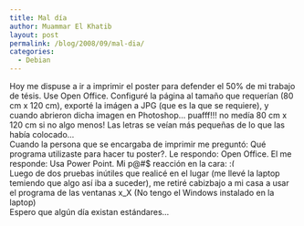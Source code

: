 ```yaml
---
title: Mal día
author: Muammar El Khatib
layout: post
permalink: /blog/2008/09/mal-dia/
categories:
  - Debian
---
```

Hoy me dispuse a ir a imprimir el poster para defender el 50% de mi trabajo de tésis. Use Open Office. Configuré la página al tamaño que requerían (80 cm x 120 cm), exporté la imágen a JPG (que es la que se requiere), y cuando abrieron dicha imagen en Photoshop&#8230; puafff!!! no medía 80 cm x 120 cm si no algo menos! Las letras se veían más pequeñas de lo que las había colocado&#8230;  
Cuando la persona que se encargaba de imprimir me preguntó: Qué programa utilizaste para hacer tu poster?. Le respondo: Open Office. El me responde: Usa Power Point. Mi p@#$ reacción en la cara: <img src="http://muammar.me/blog/wp-includes/images/smilies/frownie.png" alt=":(" class="wp-smiley" style="height: 1em; max-height: 1em;" />  
Luego de dos pruebas inútiles que realicé en el lugar (me llevé la laptop temiendo que algo así iba a suceder), me retiré cabizbajo a mi casa a usar el programa de las ventanas x_X (No tengo el Windows instalado en la laptop)  
Espero que algún día existan estándares&#8230;